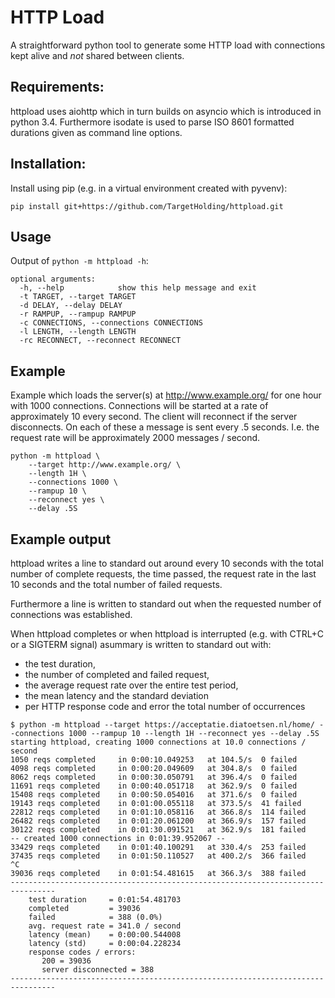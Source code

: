HTTP Load
=================

A straightforward python tool to generate some HTTP load with connections kept alive and _not_ shared between clients.

## Requirements:

httpload uses aiohttp which in turn builds on asyncio which is introduced in python 3.4. Furthermore isodate is used to parse ISO 8601 formatted durations given as command line options.

## Installation:

Install using pip (e.g. in a virtual environment created with pyvenv):
```
pip install git+https://github.com/TargetHolding/httpload.git
```

## Usage

Output of `python -m httpload -h`:

```
optional arguments:
  -h, --help            show this help message and exit
  -t TARGET, --target TARGET
  -d DELAY, --delay DELAY
  -r RAMPUP, --rampup RAMPUP
  -c CONNECTIONS, --connections CONNECTIONS
  -l LENGTH, --length LENGTH
  -rc RECONNECT, --reconnect RECONNECT
```

## Example

Example which loads the server(s) at http://www.example.org/ for one hour with 1000 connections. Connections will be started at a rate of approximately 10 every second. The client will reconnect if the server disconnects. On each of these a message is sent every .5 seconds. I.e. the request rate will be approximately 2000 messages / second.

```
python -m httpload \
	--target http://www.example.org/ \
	--length 1H \
	--connections 1000 \
	--rampup 10 \
	--reconnect yes \
	--delay .5S
```

## Example output

httpload writes a line to standard out around every 10 seconds with the total number of complete requests, the time passed, the request rate in the last 10 seconds and the total number of failed requests.

Furthermore a line is written to standard out when the requested number of connections was established.

When httpload completes or when httpload is interrupted (e.g. with CTRL+C or a SIGTERM signal) asummary is written to standard out with:
- the test duration,
- the number of completed and failed request,
- the average request rate over the entire test period,
- the mean latency and the standard deviation
- per HTTP response code and error the total number of occurrences 

```
$ python -m httpload --target https://acceptatie.diatoetsen.nl/home/ --connections 1000 --rampup 10 --length 1H --reconnect yes --delay .5S
starting httpload, creating 1000 connections at 10.0 connections / second
1050 reqs completed 	in 0:00:10.049253 	at 104.5/s 	0 failed
4098 reqs completed 	in 0:00:20.049609 	at 304.8/s 	0 failed
8062 reqs completed 	in 0:00:30.050791 	at 396.4/s 	0 failed
11691 reqs completed 	in 0:00:40.051718 	at 362.9/s 	0 failed
15408 reqs completed 	in 0:00:50.054016 	at 371.6/s 	0 failed
19143 reqs completed 	in 0:01:00.055118 	at 373.5/s 	41 failed
22812 reqs completed 	in 0:01:10.058116 	at 366.8/s 	114 failed
26482 reqs completed 	in 0:01:20.061200 	at 366.9/s 	157 failed
30122 reqs completed 	in 0:01:30.091521 	at 362.9/s 	181 failed
-- created 1000 connections in 0:01:39.952067 --
33429 reqs completed 	in 0:01:40.100291 	at 330.4/s 	253 failed
37435 reqs completed 	in 0:01:50.110527 	at 400.2/s 	366 failed
^C
39036 reqs completed 	in 0:01:54.481615 	at 366.3/s 	388 failed
--------------------------------------------------------------------------------
	test duration     = 0:01:54.481703
	completed         = 39036
	failed            = 388 (0.0%)
	avg. request rate = 341.0 / second
	latency (mean)    = 0:00:00.544008
	latency (std)     = 0:00:04.228234
	response codes / errors:
	   200 = 39036
	   server disconnected = 388
--------------------------------------------------------------------------------
```


